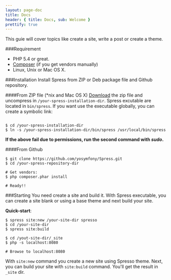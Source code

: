 ```yaml
---
layout: page-doc
title: Docs
header: { title: Docs, sub: Welcome }
prettify: true
---
```

This guie will cover topics like create a site, write a post or create a theme.

###Requirement
* PHP 5.4 or great.
* [Composer](http://getcomposer.org/) (if you get vendors manually)
* Linux, Unix or Mac OS X.

###Installation
Install Spress from ZIP or Deb package file and Github repository.

####From ZIP file (*nix and Mac OS X)
[Download](/download) the zip file and uncompress in `/your-spress-installation-dir`.
Spress excutable are located in `bin/spress`. If you want use the executable 
globally, you can create a symbolic link:

```

$ cd /your-spress-installation-dir
$ ln -s /your-spress-installation-dir/bin/spress /usr/local/bin/spress
```

**If the above fail due to permissions, run the second command with *sudo*.**

####From Github

```
$ git clone https://github.com/yosymfony/Spress.git
$ cd /your-spress-repository-dir

# Get vendors:
$ php composer.phar install

# Ready!!
```

###Starting
You need create a site and build it. With Spress executable, you can create a 
site blank or using a base theme and next build your site. 

**Quick-start**:

```
$ spress site:new /your-site-dir spresso
$ cd /your-site-dir
$ spress site:build

$ cd /yout-site-dir/_site
$ php -s localhost:8080

# Browse to localhost:8080
```

With `site:new` command you create a new site using Spresso theme. Next,
you can build your site with `site:build` command. You'll get the result in 
`_site` dir.
